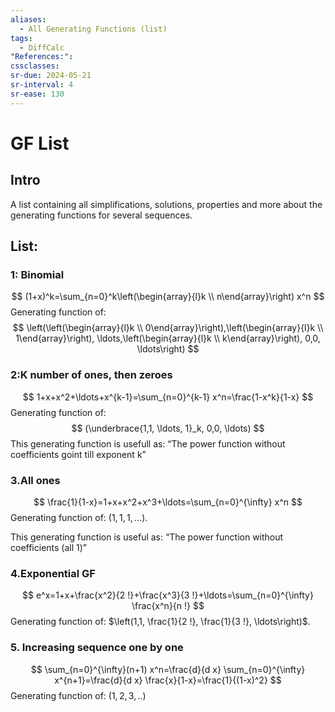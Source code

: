 ```yaml
---
aliases:
  - All Generating Functions (list)
tags:
  - DiffCalc
"References:": 
cssclasses: 
sr-due: 2024-05-21
sr-interval: 4
sr-ease: 130
---
```

# GF List
## Intro
A list containing all simplifications, solutions, properties and more about the generating functions for several sequences. 

## List: 
### 1: Binomial
$$
(1+x)^k=\sum_{n=0}^k\left(\begin{array}{l}k \\ n\end{array}\right) x^n
$$
Generating function of: 
$$
\left(\left(\begin{array}{l}k \\ 0\end{array}\right),\left(\begin{array}{l}k \\ 1\end{array}\right), \ldots,\left(\begin{array}{l}k \\ k\end{array}\right), 0,0, \ldots\right)
$$


### 2:K number of ones, then zeroes
$$
1+x+x^2+\ldots+x^{k-1}=\sum_{n=0}^{k-1} x^n=\frac{1-x^k}{1-x}
$$
Generating function of: 
$$
(\underbrace{1,1, \ldots, 1}_k, 0,0, \ldots)
$$
This generating function is usefull as: “The power function without coefficients goint till exponent k”
### 3.All ones

$$
\frac{1}{1-x}=1+x+x^2+x^3+\ldots=\sum_{n=0}^{\infty} x^n
$$
Generating function of: $(1,1,1, \ldots)$.

This generating function is useful as: “The power function without coefficients (all 1)”
### 4.Exponential GF


 $$
e^x=1+x+\frac{x^2}{2 !}+\frac{x^3}{3 !}+\ldots=\sum_{n=0}^{\infty} \frac{x^n}{n !}
$$
Generating function of: $\left(1,1, \frac{1}{2 !}, \frac{1}{3 !}, \ldots\right)$.

### 5. Increasing sequence one by one
$$
\sum_{n=0}^{\infty}(n+1) x^n=\frac{d}{d x} \sum_{n=0}^{\infty} x^{n+1}=\frac{d}{d x} \frac{x}{1-x}=\frac{1}{(1-x)^2}
$$
Generating function of: $(1,2,3,..)$
